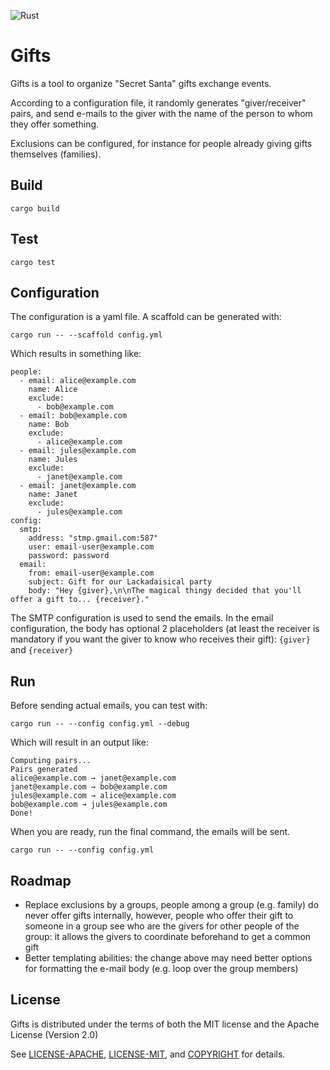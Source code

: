![Rust](https://github.com/guewen/gifts/workflows/Rust/badge.svg?branch=master)

# Gifts

Gifts is a tool to organize "Secret Santa" gifts exchange events.

According to a configuration file, it randomly generates "giver/receiver" pairs,
and send e-mails to the giver with the name of the person to whom they offer
something.

Exclusions can be configured, for instance for people already giving gifts
themselves (families).

## Build

```
cargo build
```

## Test

```
cargo test
```

## Configuration

The configuration is a yaml file. A scaffold can be generated with:

```
cargo run -- --scaffold config.yml
```

Which results in something like:

```
people:
  - email: alice@example.com
    name: Alice
    exclude:
      - bob@example.com
  - email: bob@example.com
    name: Bob
    exclude:
      - alice@example.com
  - email: jules@example.com
    name: Jules
    exclude:
      - janet@example.com
  - email: janet@example.com
    name: Janet
    exclude:
      - jules@example.com
config:
  smtp:
    address: "stmp.gmail.com:587"
    user: email-user@example.com
    password: password
  email:
    from: email-user@example.com
    subject: Gift for our Lackadaisical party
    body: "Hey {giver},\n\nThe magical thingy decided that you'll offer a gift to... {receiver}."

```

The SMTP configuration is used to send the emails.
In the email configuration, the body has optional 2 placeholders (at least the
receiver is mandatory if you want the giver to know who receives their gift):
``{giver}`` and ``{receiver}``

## Run

Before sending actual emails, you can test with:

```
cargo run -- --config config.yml --debug
```

Which will result in an output like:

```
Computing pairs...
Pairs generated
alice@example.com → janet@example.com
janet@example.com → bob@example.com
jules@example.com → alice@example.com
bob@example.com → jules@example.com
Done!
```

When you are ready, run the final command, the emails will be sent.

```
cargo run -- --config config.yml
```

## Roadmap

* Replace exclusions by a groups, people among a group (e.g. family) do never offer gifts internally,
  however, people who offer their gift to someone in a group see who are the givers for other people
  of the group: it allows the givers to coordinate beforehand to get a common gift
* Better templating abilities: the change above may need better options for
  formatting the e-mail body (e.g. loop over the group members)

## License

Gifts is distributed under the terms of both the MIT license
and the Apache License (Version 2.0)

See [LICENSE-APACHE](LICENSE-APACHE), [LICENSE-MIT](LICENSE-MIT), and
[COPYRIGHT](COPYRIGHT) for details.
